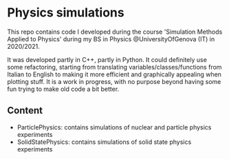 # Physics simulations
This repo contains code I developed during the course 'Simulation Methods Applied to Physics' during my BS in Physics @UniversityOfGenova (IT) in 2020/2021.

It was developed partly in C++, partly in Python. It could definitely use some refactoring, starting from translating variables/classes/functions from Italian to English to making it more efficient and graphically appealing when plotting stuff. It is a work in progress, with no purpose beyond having some fun trying to make old code a bit better.

## Content
- ParticlePhysics: contains simulations of nuclear and particle physics experiments
- SolidStatePhysics: contains simulations of solid state physics experiments